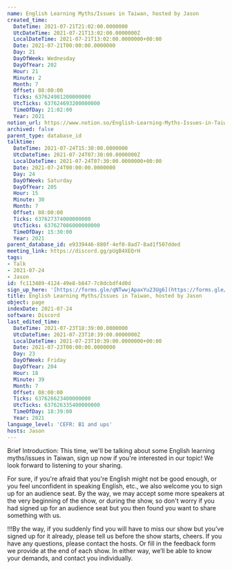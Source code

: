 ```yaml
---
name: English Learning Myths/Issues in Taiwan, hosted by Jason
created_time:
  DateTime: 2021-07-21T21:02:00.0000000
  UtcDateTime: 2021-07-21T13:02:00.0000000Z
  LocalDateTime: 2021-07-21T13:02:00.0000000+00:00
  Date: 2021-07-21T00:00:00.0000000
  Day: 21
  DayOfWeek: Wednesday
  DayOfYear: 202
  Hour: 21
  Minute: 2
  Month: 7
  Offset: 08:00:00
  Ticks: 637624981200000000
  UtcTicks: 637624693200000000
  TimeOfDay: 21:02:00
  Year: 2021
notion_url: https://www.notion.so/English-Learning-Myths-Issues-in-Taiwan-hosted-by-Jason-fc113489412449e8b8477c8dcbdf4d0d
archived: false
parent_type: database_id
talktime:
  DateTime: 2021-07-24T15:30:00.0000000
  UtcDateTime: 2021-07-24T07:30:00.0000000Z
  LocalDateTime: 2021-07-24T07:30:00.0000000+00:00
  Date: 2021-07-24T00:00:00.0000000
  Day: 24
  DayOfWeek: Saturday
  DayOfYear: 205
  Hour: 15
  Minute: 30
  Month: 7
  Offset: 08:00:00
  Ticks: 637627374000000000
  UtcTicks: 637627086000000000
  TimeOfDay: 15:30:00
  Year: 2021
parent_database_id: e9339446-880f-4ef0-8ad7-8ad1f507dded
meeting_link: https://discord.gg/pUgB4XEQrH
tags:
- Talk
- 2021-07-24
- Jason
id: fc113489-4124-49e8-b847-7c8dcbdf4d0d
sign_up_here: '[https://forms.gle/qNTwwjApaxYu23Ug6](https://forms.gle/qNTwwjApaxYu23Ug6)'
title: English Learning Myths/Issues in Taiwan, hosted by Jason
object: page
indexDate: 2021-07-24
software: Discord
last_edited_time:
  DateTime: 2021-07-23T18:39:00.0000000
  UtcDateTime: 2021-07-23T10:39:00.0000000Z
  LocalDateTime: 2021-07-23T10:39:00.0000000+00:00
  Date: 2021-07-23T00:00:00.0000000
  Day: 23
  DayOfWeek: Friday
  DayOfYear: 204
  Hour: 18
  Minute: 39
  Month: 7
  Offset: 08:00:00
  Ticks: 637626623400000000
  UtcTicks: 637626335400000000
  TimeOfDay: 18:39:00
  Year: 2021
language_level: 'CEFR: B1 and ups'
hosts: Jason
---
```





Brief Introduction: This time, we'll be talking about some English learning myths/issues in Taiwan, sign up now if you're interested in our topic! 
We look forward to listening to your sharing. 

For sure, if you're afraid that you're English might not be good enough, or you feel unconfident in speaking English, etc., we also welcome you to sign up for an audience seat. By the way, we may accept some more speakers at the very beginning of the show, or during the show, so don't worry if you had signed up for an audience seat but you then found you want to share something with us.

!!!By the way, if you suddenly find you will have to miss our show but you’ve signed up for it already, please tell us before the show starts, cheers.
If you have any questions, please contact the hosts. Or fill in the feedback form we provide at the end of each show. In either way, we’ll be able to know your demands, and contact you individually.







